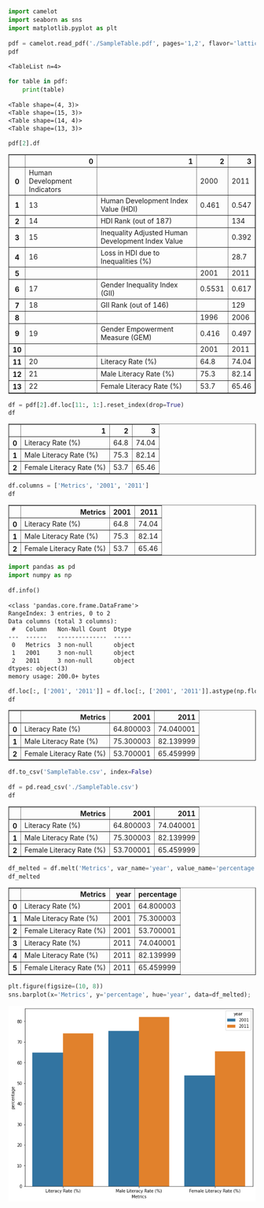 ```python
import camelot
import seaborn as sns
import matplotlib.pyplot as plt
```


```python
pdf = camelot.read_pdf('./SampleTable.pdf', pages='1,2', flavor='lattice')
pdf
```




    <TableList n=4>




```python
for table in pdf:
    print(table)
```

    <Table shape=(4, 3)>
    <Table shape=(15, 3)>
    <Table shape=(14, 4)>
    <Table shape=(13, 3)>
    


```python
pdf[2].df
```




<div>
<style scoped>
    .dataframe tbody tr th:only-of-type {
        vertical-align: middle;
    }

    .dataframe tbody tr th {
        vertical-align: top;
    }

    .dataframe thead th {
        text-align: right;
    }
</style>
<table border="1" class="dataframe">
  <thead>
    <tr style="text-align: right;">
      <th></th>
      <th>0</th>
      <th>1</th>
      <th>2</th>
      <th>3</th>
    </tr>
  </thead>
  <tbody>
    <tr>
      <th>0</th>
      <td>Human Development Indicators</td>
      <td></td>
      <td>2000</td>
      <td>2011</td>
    </tr>
    <tr>
      <th>1</th>
      <td>13</td>
      <td>Human Development Index Value (HDI)</td>
      <td>0.461</td>
      <td>0.547</td>
    </tr>
    <tr>
      <th>2</th>
      <td>14</td>
      <td>HDI Rank (out of 187)</td>
      <td></td>
      <td>134</td>
    </tr>
    <tr>
      <th>3</th>
      <td>15</td>
      <td>Inequality Adjusted Human Development Index Value</td>
      <td></td>
      <td>0.392</td>
    </tr>
    <tr>
      <th>4</th>
      <td>16</td>
      <td>Loss in HDI due to Inequalities (%)</td>
      <td></td>
      <td>28.7</td>
    </tr>
    <tr>
      <th>5</th>
      <td></td>
      <td></td>
      <td>2001</td>
      <td>2011</td>
    </tr>
    <tr>
      <th>6</th>
      <td>17</td>
      <td>Gender Inequality Index (GII)</td>
      <td>0.5531</td>
      <td>0.617</td>
    </tr>
    <tr>
      <th>7</th>
      <td>18</td>
      <td>GII Rank (out of 146)</td>
      <td></td>
      <td>129</td>
    </tr>
    <tr>
      <th>8</th>
      <td></td>
      <td></td>
      <td>1996</td>
      <td>2006</td>
    </tr>
    <tr>
      <th>9</th>
      <td>19</td>
      <td>Gender Empowerment Measure (GEM)</td>
      <td>0.416</td>
      <td>0.497</td>
    </tr>
    <tr>
      <th>10</th>
      <td></td>
      <td></td>
      <td>2001</td>
      <td>2011</td>
    </tr>
    <tr>
      <th>11</th>
      <td>20</td>
      <td>Literacy Rate (%)</td>
      <td>64.8</td>
      <td>74.04</td>
    </tr>
    <tr>
      <th>12</th>
      <td>21</td>
      <td>Male Literacy Rate (%)</td>
      <td>75.3</td>
      <td>82.14</td>
    </tr>
    <tr>
      <th>13</th>
      <td>22</td>
      <td>Female Literacy Rate (%)</td>
      <td>53.7</td>
      <td>65.46</td>
    </tr>
  </tbody>
</table>
</div>




```python
df = pdf[2].df.loc[11:, 1:].reset_index(drop=True)
df
```




<div>
<style scoped>
    .dataframe tbody tr th:only-of-type {
        vertical-align: middle;
    }

    .dataframe tbody tr th {
        vertical-align: top;
    }

    .dataframe thead th {
        text-align: right;
    }
</style>
<table border="1" class="dataframe">
  <thead>
    <tr style="text-align: right;">
      <th></th>
      <th>1</th>
      <th>2</th>
      <th>3</th>
    </tr>
  </thead>
  <tbody>
    <tr>
      <th>0</th>
      <td>Literacy Rate (%)</td>
      <td>64.8</td>
      <td>74.04</td>
    </tr>
    <tr>
      <th>1</th>
      <td>Male Literacy Rate (%)</td>
      <td>75.3</td>
      <td>82.14</td>
    </tr>
    <tr>
      <th>2</th>
      <td>Female Literacy Rate (%)</td>
      <td>53.7</td>
      <td>65.46</td>
    </tr>
  </tbody>
</table>
</div>




```python
df.columns = ['Metrics', '2001', '2011']
df
```




<div>
<style scoped>
    .dataframe tbody tr th:only-of-type {
        vertical-align: middle;
    }

    .dataframe tbody tr th {
        vertical-align: top;
    }

    .dataframe thead th {
        text-align: right;
    }
</style>
<table border="1" class="dataframe">
  <thead>
    <tr style="text-align: right;">
      <th></th>
      <th>Metrics</th>
      <th>2001</th>
      <th>2011</th>
    </tr>
  </thead>
  <tbody>
    <tr>
      <th>0</th>
      <td>Literacy Rate (%)</td>
      <td>64.8</td>
      <td>74.04</td>
    </tr>
    <tr>
      <th>1</th>
      <td>Male Literacy Rate (%)</td>
      <td>75.3</td>
      <td>82.14</td>
    </tr>
    <tr>
      <th>2</th>
      <td>Female Literacy Rate (%)</td>
      <td>53.7</td>
      <td>65.46</td>
    </tr>
  </tbody>
</table>
</div>




```python
import pandas as pd
import numpy as np
```


```python
df.info()
```

    <class 'pandas.core.frame.DataFrame'>
    RangeIndex: 3 entries, 0 to 2
    Data columns (total 3 columns):
     #   Column   Non-Null Count  Dtype 
    ---  ------   --------------  ----- 
     0   Metrics  3 non-null      object
     1   2001     3 non-null      object
     2   2011     3 non-null      object
    dtypes: object(3)
    memory usage: 200.0+ bytes
    


```python
df.loc[:, ['2001', '2011']] = df.loc[:, ['2001', '2011']].astype(np.float32)
df
```




<div>
<style scoped>
    .dataframe tbody tr th:only-of-type {
        vertical-align: middle;
    }

    .dataframe tbody tr th {
        vertical-align: top;
    }

    .dataframe thead th {
        text-align: right;
    }
</style>
<table border="1" class="dataframe">
  <thead>
    <tr style="text-align: right;">
      <th></th>
      <th>Metrics</th>
      <th>2001</th>
      <th>2011</th>
    </tr>
  </thead>
  <tbody>
    <tr>
      <th>0</th>
      <td>Literacy Rate (%)</td>
      <td>64.800003</td>
      <td>74.040001</td>
    </tr>
    <tr>
      <th>1</th>
      <td>Male Literacy Rate (%)</td>
      <td>75.300003</td>
      <td>82.139999</td>
    </tr>
    <tr>
      <th>2</th>
      <td>Female Literacy Rate (%)</td>
      <td>53.700001</td>
      <td>65.459999</td>
    </tr>
  </tbody>
</table>
</div>




```python
df.to_csv('SampleTable.csv', index=False)
```


```python
df = pd.read_csv('./SampleTable.csv')
df
```




<div>
<style scoped>
    .dataframe tbody tr th:only-of-type {
        vertical-align: middle;
    }

    .dataframe tbody tr th {
        vertical-align: top;
    }

    .dataframe thead th {
        text-align: right;
    }
</style>
<table border="1" class="dataframe">
  <thead>
    <tr style="text-align: right;">
      <th></th>
      <th>Metrics</th>
      <th>2001</th>
      <th>2011</th>
    </tr>
  </thead>
  <tbody>
    <tr>
      <th>0</th>
      <td>Literacy Rate (%)</td>
      <td>64.800003</td>
      <td>74.040001</td>
    </tr>
    <tr>
      <th>1</th>
      <td>Male Literacy Rate (%)</td>
      <td>75.300003</td>
      <td>82.139999</td>
    </tr>
    <tr>
      <th>2</th>
      <td>Female Literacy Rate (%)</td>
      <td>53.700001</td>
      <td>65.459999</td>
    </tr>
  </tbody>
</table>
</div>




```python
df_melted = df.melt('Metrics', var_name='year', value_name='percentage')
df_melted
```




<div>
<style scoped>
    .dataframe tbody tr th:only-of-type {
        vertical-align: middle;
    }

    .dataframe tbody tr th {
        vertical-align: top;
    }

    .dataframe thead th {
        text-align: right;
    }
</style>
<table border="1" class="dataframe">
  <thead>
    <tr style="text-align: right;">
      <th></th>
      <th>Metrics</th>
      <th>year</th>
      <th>percentage</th>
    </tr>
  </thead>
  <tbody>
    <tr>
      <th>0</th>
      <td>Literacy Rate (%)</td>
      <td>2001</td>
      <td>64.800003</td>
    </tr>
    <tr>
      <th>1</th>
      <td>Male Literacy Rate (%)</td>
      <td>2001</td>
      <td>75.300003</td>
    </tr>
    <tr>
      <th>2</th>
      <td>Female Literacy Rate (%)</td>
      <td>2001</td>
      <td>53.700001</td>
    </tr>
    <tr>
      <th>3</th>
      <td>Literacy Rate (%)</td>
      <td>2011</td>
      <td>74.040001</td>
    </tr>
    <tr>
      <th>4</th>
      <td>Male Literacy Rate (%)</td>
      <td>2011</td>
      <td>82.139999</td>
    </tr>
    <tr>
      <th>5</th>
      <td>Female Literacy Rate (%)</td>
      <td>2011</td>
      <td>65.459999</td>
    </tr>
  </tbody>
</table>
</div>




```python
plt.figure(figsize=(10, 8))
sns.barplot(x='Metrics', y='percentage', hue='year', data=df_melted);
```


    
![png](README_files/README_12_0.png)
    

